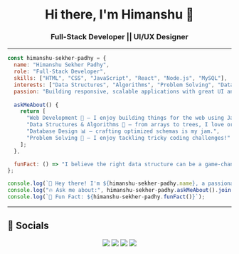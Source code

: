 <!-- Profile Header -->
<span>
  <h1 align="center">Hi there, I'm Himanshu 👋</h1>
  <h3 align="center">Full-Stack Developer  ||  UI/UX Designer</h3>
</span>

---

```js
const himanshu-sekher-padhy = {
  name: "Himanshu Sekher Padhy",
  role: "Full-Stack Developer",
  skills: ["HTML", "CSS", "JavaScript", "React", "Node.js", "MySQL"],
  interests: ["Data Structures", "Algorithms", "Problem Solving", "Database Design"],
  passion: "Building responsive, scalable applications with great UI and ensuring performance optimization and codebase maintainability.",
  
  askMeAbout() {
    return [
      "Web Development 🔧 – I enjoy building things for the web using JavaScript and React.",
      "Data Structures & Algorithms 📐 – from arrays to trees, I love organizing data efficiently.",
      "Database Design 📊 – crafting optimized schemas is my jam.",
      "Problem Solving 🧩 – I enjoy tackling tricky coding challenges!"
    ];
  },

  funFact: () => "I believe the right data structure can be a game-changer in any project!",
};

console.log(`👋 Hey there! I'm ${himanshu-sekher-padhy.name}, a passionate ${himanshu-sekher-padhy.role}.`);
console.log("🔥 Ask me about:", himanshu-sekher-padhy.askMeAbout().join("\n"));
console.log(`🎉 Fun Fact: ${himanshu-sekher-padhy.funFact()}`);
```

---

## 🔗 Socials

<p align="center">
  <a href="mailto:himanshusekhar1602@gmail.com@gmail.com"><img src="https://img.shields.io/badge/-Email-red?style=flat-square&logo=gmail&logoColor=white" /></a>
  <a href="https://www.linkedin.com/in/himanshu-sekher-padhy"><img src="https://img.shields.io/badge/-LinkedIn-blue?style=flat-square&logo=linkedin" /></a>
  <a href="https://github.com/himanshu-sekher-padhy"><img src="https://img.shields.io/badge/-GitHub-black?style=flat-square&logo=github" /></a>
  <a href="https://www.instagram.com/himanshu___1602/"><img src="https://img.shields.io/badge/-Instagram-E4405F?style=flat-square&logo=instagram&logoColor=white" /></a>
</p>
